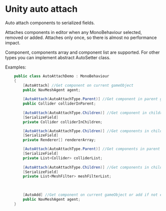 # Unity auto attach
Auto attach components to serialized fields.

Attaches components in editor when any MonoBehaviour selected, removed or added. 
Attaches only once, so there is almost no performance impact.

Component, components array and component list are supported. For other types you can implement abstract AutoSetter class.

Examples:

```c#
    public class AutoAttachDemo : MonoBehaviour
    {
        [AutoAttach] //Get component on current gameObject
        public NavMeshAgent agent;
        
        [AutoAttach(AutoAttachType.Parent)] //Get component in parent gameObjects
        public Collider colliderInParent;
        
        [AutoAttach(AutoAttachType.Children)] //Get component in children gameObjects
        [SerializeField]
        private Collider colliderInChildren;

        [AutoAttach(AutoAttachType.Children)] //Get components in children gameObjects
        [SerializeField]
        private Renderer[] rendererArray;

        [AutoAttach(AutoAttachType.Parent)] //Get components in parent gameObjects
        [SerializeField]
        private List<Collider> colliderList;
        
        [AutoAttach(AutoAttachType.Children)] //Get components in children gameObjects
        [SerializeField]
        private List<MeshFilter> meshFilterList;
        
        
        
        [AutoAdd] //Get component on current gameObject or add if not exist (similar to RequireComponent)
        public NavMeshAgent agent;
    }
```
